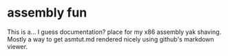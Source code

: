# assembly fun

This is a... I guess documentation? place for my x86 assembly yak shaving.
Mostly a way to get asmtut.md rendered nicely using github's markdown viewer.

